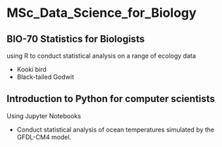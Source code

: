 # MSc_Data_Science_for_Biology

## BIO-70    Statistics for Biologists 
using R to conduct statistical analysis on a range of ecology data
- Kooki bird
- Black-tailed Godwit

## Introduction to Python for computer scientists
Using Jupyter Notebooks
- Conduct statistical analysis of ocean temperatures simulated by the GFDL-CM4 model.
